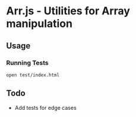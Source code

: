 # Arr.js - Utilities for Array manipulation

## Usage

### Running Tests

    open test/index.html

## Todo

- Add tests for edge cases
